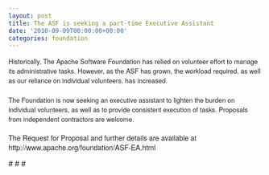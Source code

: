 ```yaml
---
layout: post
title: The ASF is seeking a part-time Executive Assistant
date: '2010-09-09T00:00:00+00:00'
categories: foundation
---
```

<span style="font-family: 'Helvetica Neue', 'Lucida Grande', Helvetica, Arial, Verdana, sans-serif; color: #222222; line-height: 19px; ">
    <p style="margin-top: 0px; margin-right: 0px; margin-bottom: 1.5em; margin-left: 0px; padding-top: 0px; padding-right: 0px; padding-bottom: 0px; padding-left: 0px; border-top-width: 0px; border-right-width: 0px; border-bottom-width: 0px; border-left-width: 0px; border-style: initial; border-color: initial; font-weight: inherit; font-style: inherit; font-size: 13px; font-family: inherit; vertical-align: baseline; ">Historically, The Apache Software Foundation has relied on volunteer effort to manage its administrative tasks. However, as the ASF has grown, the workload required, as well as our reliance on individual volunteers, has increased.</p>
    <p style="margin-top: 0px; margin-right: 0px; margin-bottom: 1.5em; margin-left: 0px; padding-top: 0px; padding-right: 0px; padding-bottom: 0px; padding-left: 0px; border-top-width: 0px; border-right-width: 0px; border-bottom-width: 0px; border-left-width: 0px; border-style: initial; border-color: initial; font-weight: inherit; font-style: inherit; font-size: 13px; font-family: inherit; vertical-align: baseline; ">The Foundation is now seeking an executive assistant to lighten the burden on individual volunteers, as well as to provide consistent execution of tasks.&nbsp;Proposals from independent contractors are welcome.</p></span>
  <p><span style="font-family: 'Helvetica Neue', 'Lucida Grande', Helvetica, Arial, Verdana, sans-serif; color: #222222; line-height: 19px; ">The Request for Proposal and further details are available at http://www.apache.org/foundation/ASF-EA.html</span></p>
  <p># # #&nbsp;</p>
  <p><span style="font-family: 'Lucida Grande', sans-serif; font-size: 14px; color: #333333; line-height: 16px; "></span>  </p>
